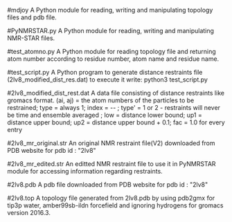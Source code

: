 #mdjoy
A Python module for reading, writing and manipulating topology files and pdb file.

#PyNMRSTAR.py 
A Python module for reading, writing and manipulating NMR-STAR files.

#test_atomno.py
A Python module for reading topology file and returning atom number according to residue number, atom name and residue name.

#test_script.py
A Python program to generate distance restraints file (2lv8_modified_dist_res.dat) 
to execute it write: python3 test_script.py

#2lv8_modified_dist_rest.dat
A data file consisting of distance restraints like gromacs format.
 (ai, aj) = the atom numbers of the particles to be restrained; type = always 1; index = -- ; type' = 1 or 2 - restraints will never be time and ensemble averaged ;
 low = distance lower bound; up1 = distance upper bound;  up2 = distance upper bound + 0.1; fac = 1.0 for every entry

#2lv8_mr_original.str
An original NMR restraint file(V2) downloaded from PDB website for pdb id : "2lv8" 

#2lv8_mr_edited.str
An editted NMR restraint file to use it in PyNMRSTAR module for accessing information regarding restraints.

#2lv8.pdb
A pdb file downloaded from PDB website for pdb id : "2lv8"

#2lv8.top
A topology file generated from 2lv8.pdb by using pdb2gmx for tip3p water, amber99sb-ildn forcefield and ignoring hydrogens for gromacs version 2016.3.

 
